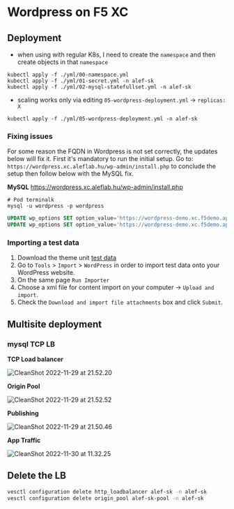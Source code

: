 # Wordpress on F5 XC



## Deployment

- when using with regular K8s, I need to create the `namespace` and then create objects in that `namespace`
```shell
kubectl apply -f ./yml/00-namespace.yml
kubectl apply -f ./yml/01-secret.yml -n alef-sk
kubectl apply -f ./yml/02-mysql-statefullset.yml -n alef-sk
```

- scaling works only via editing `05-wordpress-deployment.yml` -> `replicas: X`

```shell
kubectl apply -f ./yml/05-wordpress-deployment.yml -n alef-sk
```





### Fixing issues

For some reason the FQDN in Wordpress is not set correctly, the updates below will fix it. First it's mandatory to run the initial setup. Go to: `https://wordpress.xc.aleflab.hu/wp-admin/install.php` to conclude the setup then follow below with the MySQL fix.

**MySQL**
https://wordpress.xc.aleflab.hu/wp-admin/install.php
```shell
# Pod terminalk
mysql -u wordpress -p wordpress
```

```sql
UPDATE wp_options SET option_value='https://wordpress-demo.xc.f5demo.app' WHERE option_name='home' LIMIT 1;
UPDATE wp_options SET option_value='https://wordpress-demo.xc.f5demo.app' WHERE option_name='siteurl' LIMIT 1;
```



### Importing a test data

1. Download the theme unit [test data](data/theme-unit-test-data.xml)
2. Go to `Tools` > `Import` > `WordPress` in order to import test data onto your WordPress website.
3. On the same page `Run Importer`
4. Choose a xml file for content import on your computer -> `Upload and import`.
5. Check the `Download and import file attachments` box and click `Submit`.



## Multisite deployment

### mysql TCP LB



**TCP Load balancer**

![CleanShot 2022-11-29 at 21.52.20](img/README/CleanShot%202022-11-29%20at%2021.52.20.png)

**Origin Pool**

![CleanShot 2022-11-29 at 21.52.52](img/README/CleanShot%202022-11-29%20at%2021.52.52.png)

**Publishing**

![CleanShot 2022-11-29 at 21.50.46](img/README/CleanShot%202022-11-29%20at%2021.50.46.png)

**App Traffic**

![CleanShot 2022-11-30 at 11.32.25](img/README/CleanShot%202022-11-30%20at%2011.32.25.png)

## Delete the LB

```bash
vesctl configuration delete http_loadbalancer alef-sk -n alef-sk
vesctl configuration delete origin_pool alef-sk-pool -n alef-sk
```

